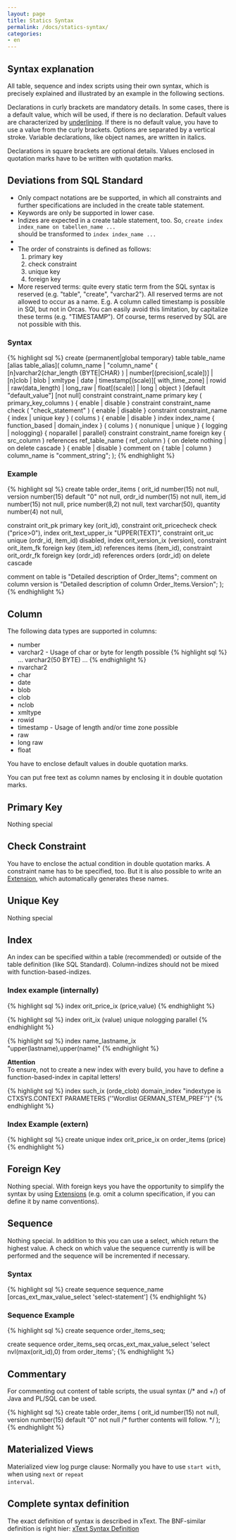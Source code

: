 ```yaml
---
layout: page
title: Statics Syntax
permalink: /docs/statics-syntax/
categories: 
- en
---
```


## Syntax explanation

All table, sequence and index scripts using their own syntax, which is precisely explained and illustrated by an example in the following sections.

Declarations in curly brackets are mandatory details. In some cases, there is a default value, which will be used, if there is no declaration. Default values are characterized by <u>underlining</u>. If there is no default value, you have to use a value from the curly brackets. Options are separated by a vertical stroke. Variable declarations, like object names, are written in italics.

Declarations in square brackets are optional details. Values enclosed in quotation marks have to be written with quotation marks.

## Deviations from SQL Standard

- Only compact notations are be supported, in which all constraints and further specifications are included in the create table statement.
- Keywords are only be supported in lower case.
- Indizes are expected in a create table statement, too. So, <code>create index index_name on tabellen_name ...</code><br/> should be transformed to <code>index index_name ...</code>
- 
- The order of constraints is defined as follows:
  1. primary key
  2. check constraint
  3. unique key
  4. foreign key
- More reserved terms: quite every static term from the SQL syntax is reserved (e.g. "table", "create", "varchar2"). All reserved terms are not allowed to occur as a name. E.g. A column called timestamp is possible in SQl, but not in Orcas. You can easily avoid this limitation, by capitalize these terms (e.g. "TIMESTAMP"). Of course, terms reserved by SQL are not possible with this.

### Syntax

{% highlight sql %}
create {permanent|global temporary} table table_name [alias table_alias](
  column_name | "column_name" { [n]varchar2(char_length {BYTE|CHAR} ) | number[(precision[,scale])] | [n]clob | blob | xmltype | date | timestamp[(scale)][ with_time_zone] | rowid | raw(data_length) | long_raw | float[(scale)] | long | object } [default "default_value"] [not null]
  constraint constraint_name primary key ( primary_key_columns ) { enable | disable }
  constraint constraint_name check ( "check_statement" ) { enable | disable }
  constraint constraint_name { index | unique key } ( colums ) { enable | disable }
  index index_name { function_based | domain_index } ( colums ) { nonunique | unique } { logging | nologging} { noparallel | parallel}
  constraint constraint_name foreign key ( src_column ) references ref_table_name ( ref_column ) { on delete nothing | on delete cascade } { enable | disable }
  comment on { table | column } column_name is "comment_string";
);
{% endhighlight %}

### Example

{% highlight sql %}
create table order_items
(
  orit_id   number(15)                          not null,
  version   number(15)       default "0"        not null,
  ordr_id   number(15)                          not null,
  item_id   number(15)                          not null,
  price     number(8,2)                         not null,
  text      varchar(50),
  quantity  number(4)                           not null,


  constraint orit_pk primary key (orit_id),
  constraint orit_pricecheck check ("price>0"),
  index      orit_text_upper_ix "UPPER(TEXT)",
  constraint orit_uc unique (ordr_id, item_id) disabled,
  index      orit_version_ix (version),
  constraint orit_item_fk foreign key (item_id) references items (item_id),
  constraint orit_ordr_fk foreign key (ordr_id) references orders (ordr_id) on delete cascade

  comment on table is "Detailed description of Order_Items";
  comment on column version is "Detailed description of column Order_Items.Version";
);
{% endhighlight %}

## Column

The following data types are supported in columns:

- number
- varchar2 - Usage of char or byte for length possible
{% highlight sql %}
... varchar2(50 BYTE) ...
{% endhighlight %}
- nvarchar2
- char
- date
- blob
- clob
- nclob
- xmltype
- rowid
- timestamp - Usage of length and/or time zone possible
- raw
- long raw
- float

You have to enclose default values in double quotation marks.

You can put free text as column names by enclosing it in double quotation marks.

## Primary Key

Nothing special

## Check Constraint

You have to enclose the actual condition in double quotation marks. A constraint name has to be specified, too. But it is also possible to write an [Extension]({{site.baseurl}}/docs/extensions/), which automatically generates these names.

## Unique Key

Nothing special

## Index

An index can be specified within a table (recommended) or outside of the table definition (like SQL Standard). Column-indizes should not be mixed with function-based-indizes.

### Index example (internally)

{% highlight sql %}
index orit_price_ix (price,value)
{% endhighlight %}

{% highlight sql %}
index orit_ix (value) unique nologging parallel
{% endhighlight %}

{% highlight sql %}
index name_lastname_ix "upper(lastname),upper(name)"
{% endhighlight %}

**Attention**
<br/>To ensure, not to create a new index with every build, you have to define a function-based-index in capital letters!

{% highlight sql %}
index such_ix (orde_clob) domain_index "indextype is CTXSYS.CONTEXT PARAMETERS (''Wordlist GERMAN_STEM_PREF'')"
{% endhighlight %}

### Index Example (extern)

{% highlight sql %}
create unique index orit_price_ix on order_items (price)
{% endhighlight %}

## Foreign Key

Nothing special. With foreign keys you have the opportunity to simplify the syntax by using [Extensions]({{site.baseurl}}/docs/extensions/) (e.g. omit a column specification, if you can define it by name conventions).

## Sequence

Nothing special. In addition to this you can use a select, which return the highest value. A check on which value the sequence currently is will be performed and the sequence will be incremented if necessary.

### Syntax

{% highlight sql %}
create sequence sequence_name [orcas_ext_max_value_select 'select-statement']
{% endhighlight %}

### Sequence Example

{% highlight sql %}
create sequence order_items_seq;

create sequence order_items_seq orcas_ext_max_value_select 'select nvl(max(orit_id),0) from order_items';
{% endhighlight %}

## Commentary

For commenting out content of table scripts, the usual syntax (/\* and \+/) of Java and PL/SQL can be used.

{% highlight sql %}
create table order_items
(
  orit_id   number(15)                          not null,
  version   number(15)       default "0"        not null
  /*  further contents will follow. */
);
{% endhighlight %}

## Materialized Views

Materialized view log purge clause: Normally you have to use <code>start with</code>, when using <code>next</code> or <code>repeat interval</code>.

## Complete syntax definition

The exact definition of syntax is described in xText. The BNF-similar definition is right hier: [xText Syntax Definition](https://github.com/opitzconsulting/orcas/blob/master/orcas_core/build_source/orcas/src/de/opitzconsulting/OrcasDsl.xtext)
